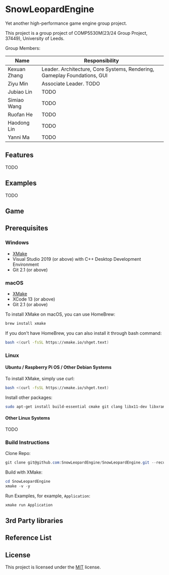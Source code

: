 # SnowLeopardEngine
Yet another high-performance game engine group project.

This project is a group project of COMP5530M(23/24 Group Project, 37449), University of Leeds.

Group Members:

| Name | Responsibility |
| ---- | -------------- |
| Kexuan Zhang | Leader. Architecture, Core Systems, Rendering, Gameplay Foundations, GUI |
| Ziyu Min | Associate Leader. TODO |
| Jubiao Lin | TODO |
| Simiao Wang | TODO |
| Ruofan He | TODO |
| Haodong Lin | TODO |
| Yanni Ma | TODO |

## Features
TODO

## Examples
TODO

## Game

## Prerequisites

### Windows

- [XMake](https://github.com/xmake-io/xmake)
- Visual Studio 2019 (or above) with C++ Desktop Development Environment
- Git 2.1 (or above)

### macOS

- [XMake](https://github.com/xmake-io/xmake)
- XCode 13 (or above)
- Git 2.1 (or above)

To install XMake on macOS, you can use HomeBrew:

```bash
brew install xmake
```

If you don't have HomeBrew, you can also install it through bash command:

```bash
bash <(curl -fsSL https://xmake.io/shget.text)
```

### Linux

#### Ubuntu / Raspberry Pi OS / Other Debian Systems

To install XMake, simply use curl:

```bash
bash <(curl -fsSL https://xmake.io/shget.text)
```

Install other packages:

```bash
sudo apt-get install build-essential cmake git clang libx11-dev libxrandr-dev libxrender-dev libglvnd-dev libxinerama-dev libxcursor-dev libxi-dev
```

#### Other Linux Systems

TODO

### Build Instructions

Clone Repo:

```powershell
git clone git@github.com:SnowLeopardEngine/SnowLeopardEngine.git --recursive
```

Build with XMake:

```powershell
cd SnowLeopardEngine
xmake -v -y
```

Run Examples, for example, `Application`:

```powershell
xmake run Application
```

## 3rd Party libraries

## Reference List

## License
This project is licensed under the [MIT](./LICENSE) license.
